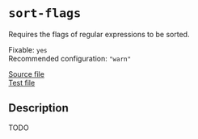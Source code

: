 # `sort-flags`

Requires the flags of regular expressions to be sorted.

Fixable: `yes` <br> Recommended configuration: `"warn"`

[Source file](https://github.com/RunDevelopment/eslint-plugin-clean-regex/blob/master/lib/rules/sort-flags.js) <br> [Test file](https://github.com/RunDevelopment/eslint-plugin-clean-regex/blob/master/test/lib/rules/sort-flags.js)


## Description

TODO